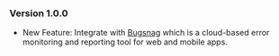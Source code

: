 ### Version 1.0.0

- New Feature: Integrate with [Bugsnag](https://www.bugsnag.com/) which is a cloud-based error monitoring and reporting tool for web and mobile apps.